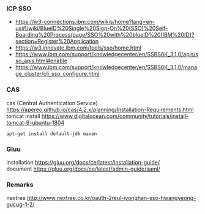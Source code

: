 ### ICP SSO
- https://w3-connections.ibm.com/wikis/home?lang=en-us#!/wiki/BlueID%20Single%20Sign-On%20(SSO)%20Self-Boarding%20Process/page/SSO%20with%20blueID%20(IBM%20ID)?section=Register%20Application
- https://w3.innovate.ibm.com/tools/sso/home.html
- https://www.ibm.com/support/knowledgecenter/en/SSBS6K_3.1.0/apis/sso_apis.html#enable
- https://www.ibm.com/support/knowledgecenter/en/SSBS6K_3.1.0/manage_cluster/cli_sso_configure.html

### CAS
cas (Central Authentication Service)  https://apereo.github.io/cas/4.2.x/planning/Installation-Requirements.html  
tomcat install         https://www.digitalocean.com/community/tutorials/install-tomcat-9-ubuntu-1804  
~~~
apt-get install default-jdk maven
~~~

### Gluu
installation	https://gluu.org/docs/ce/latest/installation-guide/  
document	https://gluu.org/docs/ce/latest/admin-guide/saml/  
 
### Remarks
nextree	http://www.nextree.co.kr/oauth-2reul-iyonghan-sso-hwangyeong-gucug-1-2/  
